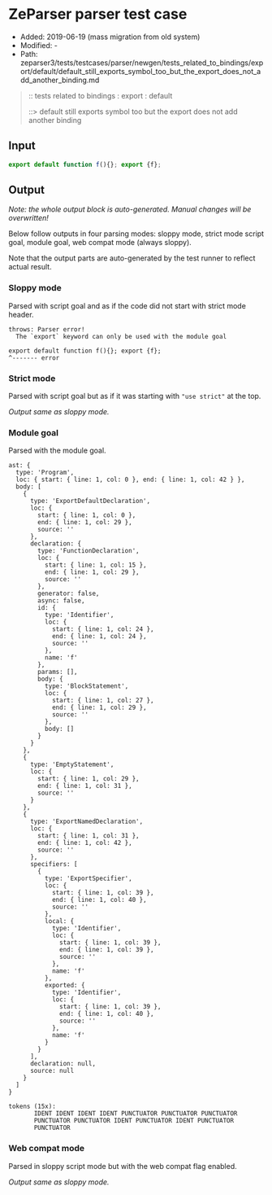 # ZeParser parser test case

- Added: 2019-06-19 (mass migration from old system)
- Modified: -
- Path: zeparser3/tests/testcases/parser/newgen/tests_related_to_bindings/export/default/default_still_exports_symbol_too_but_the_export_does_not_add_another_binding.md

> :: tests related to bindings : export : default
>
> ::> default still exports symbol too but the export does not add another binding

## Input

`````js
export default function f(){}; export {f};
`````

## Output

_Note: the whole output block is auto-generated. Manual changes will be overwritten!_

Below follow outputs in four parsing modes: sloppy mode, strict mode script goal, module goal, web compat mode (always sloppy).

Note that the output parts are auto-generated by the test runner to reflect actual result.

### Sloppy mode

Parsed with script goal and as if the code did not start with strict mode header.

`````
throws: Parser error!
  The `export` keyword can only be used with the module goal

export default function f(){}; export {f};
^------- error
`````

### Strict mode

Parsed with script goal but as if it was starting with `"use strict"` at the top.

_Output same as sloppy mode._

### Module goal

Parsed with the module goal.

`````
ast: {
  type: 'Program',
  loc: { start: { line: 1, col: 0 }, end: { line: 1, col: 42 } },
  body: [
    {
      type: 'ExportDefaultDeclaration',
      loc: {
        start: { line: 1, col: 0 },
        end: { line: 1, col: 29 },
        source: ''
      },
      declaration: {
        type: 'FunctionDeclaration',
        loc: {
          start: { line: 1, col: 15 },
          end: { line: 1, col: 29 },
          source: ''
        },
        generator: false,
        async: false,
        id: {
          type: 'Identifier',
          loc: {
            start: { line: 1, col: 24 },
            end: { line: 1, col: 24 },
            source: ''
          },
          name: 'f'
        },
        params: [],
        body: {
          type: 'BlockStatement',
          loc: {
            start: { line: 1, col: 27 },
            end: { line: 1, col: 29 },
            source: ''
          },
          body: []
        }
      }
    },
    {
      type: 'EmptyStatement',
      loc: {
        start: { line: 1, col: 29 },
        end: { line: 1, col: 31 },
        source: ''
      }
    },
    {
      type: 'ExportNamedDeclaration',
      loc: {
        start: { line: 1, col: 31 },
        end: { line: 1, col: 42 },
        source: ''
      },
      specifiers: [
        {
          type: 'ExportSpecifier',
          loc: {
            start: { line: 1, col: 39 },
            end: { line: 1, col: 40 },
            source: ''
          },
          local: {
            type: 'Identifier',
            loc: {
              start: { line: 1, col: 39 },
              end: { line: 1, col: 39 },
              source: ''
            },
            name: 'f'
          },
          exported: {
            type: 'Identifier',
            loc: {
              start: { line: 1, col: 39 },
              end: { line: 1, col: 40 },
              source: ''
            },
            name: 'f'
          }
        }
      ],
      declaration: null,
      source: null
    }
  ]
}

tokens (15x):
       IDENT IDENT IDENT IDENT PUNCTUATOR PUNCTUATOR PUNCTUATOR
       PUNCTUATOR PUNCTUATOR IDENT PUNCTUATOR IDENT PUNCTUATOR
       PUNCTUATOR
`````


### Web compat mode

Parsed in sloppy script mode but with the web compat flag enabled.

_Output same as sloppy mode._

